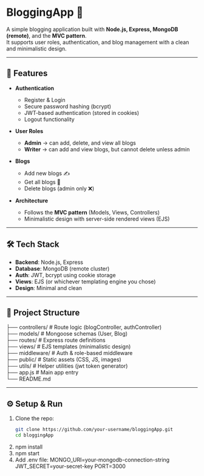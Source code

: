 # BloggingApp 📝

A simple blogging application built with **Node.js, Express, MongoDB (remote)**, and the **MVC pattern**.  
It supports user roles, authentication, and blog management with a clean and minimalistic design.

---

## 🚀 Features
- **Authentication**
  - Register & Login
  - Secure password hashing (bcrypt)
  - JWT-based authentication (stored in cookies)
  - Logout functionality

- **User Roles**
  - **Admin** → can add, delete, and view all blogs
  - **Writer** → can add and view blogs, but cannot delete unless admin

- **Blogs**
  - Add new blogs ✍️
  - Get all blogs 📖
  - Delete blogs (admin only ❌)

- **Architecture**
  - Follows the **MVC pattern** (Models, Views, Controllers)
  - Minimalistic design with server-side rendered views (EJS)

---

## 🛠️ Tech Stack
- **Backend**: Node.js, Express
- **Database**: MongoDB (remote cluster)
- **Auth**: JWT, bcrypt using cookie storage
- **Views**: EJS (or whichever templating engine you chose)
- **Design**: Minimal and clean

---

## 📂 Project Structure

├── controllers/   # Route logic (blogController, authController)  
├── models/        # Mongoose schemas (User, Blog)  
├── routes/        # Express route definitions  
├── views/         # EJS templates (minimalistic design)  
├── middleware/    # Auth & role-based middleware  
├── public/        # Static assets (CSS, JS, images)  
├── utils/         # Helper utilities (jwt token generator)  
├── app.js         # Main app entry  
└── README.md  


---

## ⚙️ Setup & Run

1. Clone the repo:
   ```bash
   git clone https://github.com/your-username/bloggingApp.git
   cd bloggingApp
2. npm install
3. npm start
4. Add .env file:
   MONGO_URI=your-mongodb-connection-string
   JWT_SECRET=your-secret-key
   PORT=3000

